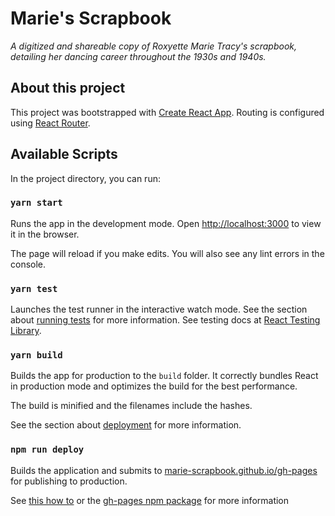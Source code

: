# Marie's Scrapbook
_A digitized and shareable copy of Roxyette Marie Tracy's scrapbook, detailing her dancing career throughout the 1930s and 1940s._

## About this project

This project was bootstrapped with [Create React App](https://github.com/facebook/create-react-app). Routing is configured using [React Router](https://reactrouter.com).

## Available Scripts

In the project directory, you can run:

### `yarn start`

Runs the app in the development mode.
Open [http://localhost:3000](http://localhost:3000) to view it in the browser.

The page will reload if you make edits.
You will also see any lint errors in the console.

### `yarn test`

Launches the test runner in the interactive watch mode.
See the section about [running tests](https://facebook.github.io/create-react-app/docs/running-tests) for more information.
See testing docs at [React Testing Library](https://testing-library.com/docs/react-testing-library/intro/).

### `yarn build`

Builds the app for production to the `build` folder.
It correctly bundles React in production mode and optimizes the build for the best performance.

The build is minified and the filenames include the hashes.

See the section about [deployment](https://facebook.github.io/create-react-app/docs/deployment) for more information.

### `npm run deploy`

Builds the application and submits to [marie-scrapbook.github.io/gh-pages](https://github.com/marie-scrapbook/marie-scrapbook.github.io/tree/gh-pages) for publishing to production.

See [this how to](https://dev.to/yuribenjamin/how-to-deploy-react-app-in-github-pages-2a1f) or the [gh-pages npm package](https://www.npmjs.com/package/gh-pages) for more information
